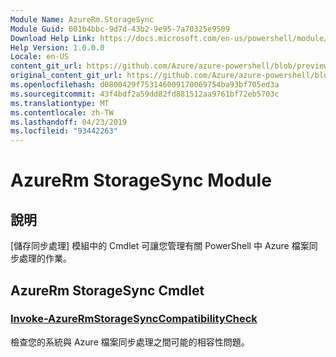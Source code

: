 ```yaml
---
Module Name: AzureRm.StorageSync
Module Guid: 001b4bbc-9d7d-43b2-9e95-7a70325e9509
Download Help Link: https://docs.microsoft.com/en-us/powershell/module/azurerm.storagesync
Help Version: 1.0.0.0
Locale: en-US
content_git_url: https://github.com/Azure/azure-powershell/blob/preview/src/ResourceManager/StorageSync/Commands.StorageSync/help/AzureRm.StorageSync.md
original_content_git_url: https://github.com/Azure/azure-powershell/blob/preview/src/ResourceManager/StorageSync/Commands.StorageSync/help/AzureRm.StorageSync.md
ms.openlocfilehash: d0800429f753146009170069754ba93bf705ed3a
ms.sourcegitcommit: 43f4bdf2a59dd82fd881512aa9761bf72eb5703c
ms.translationtype: MT
ms.contentlocale: zh-TW
ms.lasthandoff: 04/23/2019
ms.locfileid: "93442263"
---
```

# AzureRm StorageSync Module
## 說明
[儲存同步處理] 模組中的 Cmdlet 可讓您管理有關 PowerShell 中 Azure 檔案同步處理的作業。

## AzureRm StorageSync Cmdlet
### [Invoke-AzureRmStorageSyncCompatibilityCheck](Invoke-AzureRmStorageSyncCompatibilityCheck.md)
檢查您的系統與 Azure 檔案同步處理之間可能的相容性問題。

